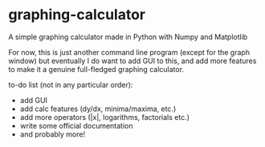 # graphing-calculator
A simple graphing calculator made in Python with Numpy and Matplotlib

For now, this is just another command line program (except for the graph window) but eventually I do want to add GUI to this, and add more features to make it a genuine full-fledged graphing calculator.

to-do list (not in any particular order):
- add GUI
- add calc features (dy/dx, minima/maxima, etc.)
- add more operators (|x|, logarithms, factorials etc.)
- write some official documentation
- and probably more!
